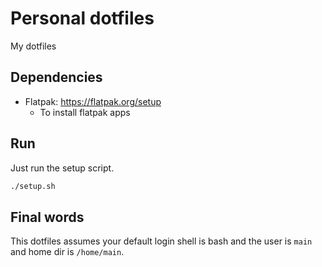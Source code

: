 # Personal dotfiles

My dotfiles

## Dependencies

- Flatpak: https://flatpak.org/setup
  - To install flatpak apps

## Run

Just run the setup script.

```cmd
./setup.sh
```

## Final words

This dotfiles assumes your default login shell is bash and the user is `main` and home dir is `/home/main`.
